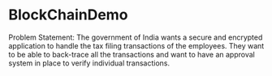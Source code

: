 # BlockChainDemo
Problem Statement: The government of India wants a secure and encrypted application to handle the tax filing transactions of the employees. They want to be able to back-trace all the transactions and want to have an approval system in place to verify individual transactions.
